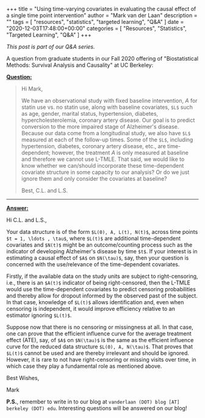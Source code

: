 +++
title = "Using time-varying covariates in evaluating the causal effect of a single time point intervention"
author = "Mark van der Laan"
description = ""
tags = [
    "resources",
    "statistics",
    "targeted learning",
    "Q&A"
]
date = "2020-12-03T17:48:00+00:00"
categories = [
    "Resources",
    "Statistics",
    "Targeted Learning",
    "Q&A"
]
+++

_This post is part of our Q&A series._

A question from graduate students in our Fall 2020 offering of "Biostatistical
Methods: Survival Analysis and Causality" at UC Berkeley:

<u>**Question:**</u>

> Hi Mark,
>
> We have an observational study with fixed baseline intervention, $A$ for
> statin use vs. no statin use, along with baseline covariates, `$L$` such as
> age, gender, marital status, hypertension, diabetes, hypercholesterolemia,
> coronary artery disease. Our goal is to predict conversion to the more
> impaired stage of Alzheimer's disease. Because our data come from a
> longitudinal study, we also have `$L$` measured at each of the follow-up
> times. Some of the `$L$`, including hypertension, diabetes, coronary artery
> disease, etc., are time-dependent; however, the treatment $A$ is only measured
> at baseline and therefore we cannot use L-TMLE. That said, we would like to
> know whether we can/should incorporate these time-dependent covariate
> structure in some capacity to our analysis? Or do we just ignore them and only
> consider the covariates at baseline?
>
> Best,
> C.L. and L.S.

---

<u>**Answer:**</u>


Hi C.L. and L.S.,

Your data structure is of the form `$L(0), A, L(t), N(t)$`, across time points
`$t = 1, \ldots , \tau$`, where `$L(t)$` are additional time-dependent
covariates and `$N(t)$` might be an outcome/counting process such as the
indicator of developing Alzheimer's disease by time `$t$`. If your interest is
in estimating a causal effect of `$A$` on `$N(\tau)$`, say, then your question
is concerned with the use/relevance of the time-dependent covariates.

Firstly, if the available data on the study units are subject to
right-censoring, i.e., there is an `$A(t)$` indicator of being right-censored,
then the L-TMLE would use the time-dependent covariates to predict censoring
probabilities and thereby allow for dropout informed by the observed past of the
subject. In that case, knowledge of `$L(t)$` allows identification and, even
when censoring is independent, it would improve efficiency relative to an
estimator ignoring `$L(t)$`.

Suppose now that there is no censoring or missingness at all. In that case, one
can prove that the efficient influence curve for the average treatment effect
(ATE), say, of `$A$` on `$N(\tau)$` is the same as the efficient influence curve
for the reduced data structure `$L(0), A, N(\tau)$`. That proves that `$L(t)$`
cannot be used and are thereby irrelevant and should be ignored. However, it is
rare to not have right-censoring or missing visits over time, in which case they
play a fundamental role as mentioned above.

Best Wishes,

Mark

__P.S.__, remember to write in to our blog at `vanderlaan (DOT) blog [AT]
berkeley (DOT) edu`. Interesting questions will be answered on our blog!
